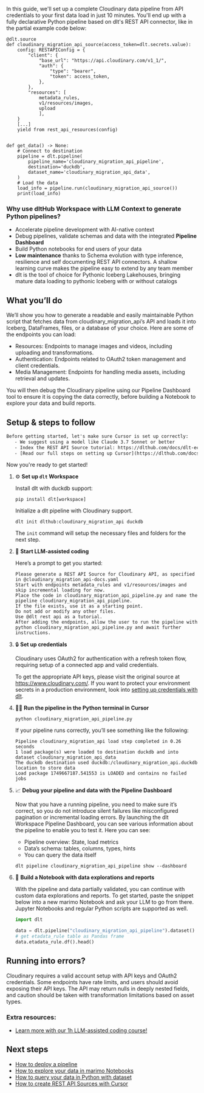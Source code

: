 In this guide, we'll set up a complete Cloudinary data pipeline from API credentials to your first data load in just 10 minutes. You'll end up with a fully declarative Python pipeline based on dlt's REST API connector, like in the partial example code below:

```python-outcome
@dlt.source
def cloudinary_migration_api_source(access_token=dlt.secrets.value):
    config: RESTAPIConfig = {
        "client": {
            "base_url": "https://api.cloudinary.com/v1_1/",
            "auth": {
                "type": "bearer",
                "token": access_token,
            },
        },
        "resources": [
            metadata_rules,
            v1/resources/images,
            upload
            ],
    }
    [...]
    yield from rest_api_resources(config)


def get_data() -> None:
    # Connect to destination
    pipeline = dlt.pipeline(
        pipeline_name='cloudinary_migration_api_pipeline',
        destination='duckdb',
        dataset_name='cloudinary_migration_api_data', 
    )
    # Load the data
    load_info = pipeline.run(cloudinary_migration_api_source())
    print(load_info) 
```

### Why use dltHub Workspace with LLM Context to generate Python pipelines?

- Accelerate pipeline development with AI-native context
- Debug pipelines, validate schemas and data with the integrated **Pipeline Dashboard**
- Build Python notebooks for end users of your data
- **Low maintenance** thanks to Schema evolution with type inference, resilience and self documenting REST API connectors. A shallow learning curve makes the pipeline easy to extend by any team member
- dlt is the tool of choice for Pythonic Iceberg Lakehouses, bringing mature data loading to pythonic Iceberg with or without catalogs

## What you’ll do

We’ll show you how to generate a readable and easily maintainable Python script that fetches data from cloudinary_migration_api’s API and loads it into Iceberg, DataFrames, files, or a database of your choice. Here are some of the endpoints you can load:

- Resources: Endpoints to manage images and videos, including uploading and transformations.
- Authentication: Endpoints related to OAuth2 token management and client credentials.
- Media Management: Endpoints for handling media assets, including retrieval and updates.

You will then debug the Cloudinary pipeline using our Pipeline Dashboard tool to ensure it is copying the data correctly, before building a Notebook to explore your data and build reports.

## Setup & steps to follow

```default
Before getting started, let's make sure Cursor is set up correctly:
   - We suggest using a model like Claude 3.7 Sonnet or better
   - Index the REST API Source tutorial: https://dlthub.com/docs/dlt-ecosystem/verified-sources/rest_api/ and add it to context as **@dlt rest api**
   - [Read our full steps on setting up Cursor](https://dlthub.com/docs/dlt-ecosystem/llm-tooling/cursor-restapi#23-configuring-cursor-with-documentation)
```

Now you're ready to get started!

1. ⚙️ **Set up `dlt` Workspace**
    
    Install dlt with duckdb support:
    ```shell
    pip install dlt[workspace]
    ```

    Initialize a dlt pipeline with Cloudinary support.
    ```shell
    dlt init dlthub:cloudinary_migration_api duckdb
    ```

    The `init` command will setup the necessary files and folders for the next step.
    
2. 🤠 **Start LLM-assisted coding**
    
    Here’s a prompt to get you started:
    
    ```prompt
    Please generate a REST API Source for Cloudinary API, as specified in @cloudinary_migration_api-docs.yaml 
    Start with endpoints metadata_rules and v1/resources/images and skip incremental loading for now. 
    Place the code in cloudinary_migration_api_pipeline.py and name the pipeline cloudinary_migration_api_pipeline. 
    If the file exists, use it as a starting point. 
    Do not add or modify any other files. 
    Use @dlt rest api as a tutorial. 
    After adding the endpoints, allow the user to run the pipeline with python cloudinary_migration_api_pipeline.py and await further instructions.
    ```

    
3. 🔒 **Set up credentials** 
    
    Cloudinary uses OAuth2 for authentication with a refresh token flow, requiring setup of a connected app and valid credentials.
    
    To get the appropriate API keys, please visit the original source at https://www.cloudinary.com/.
    If you want to protect your environment secrets in a production environment, look into [setting up credentials with dlt](https://dlthub.com/docs/walkthroughs/add_credentials).
    
4. 🏃‍♀️ **Run the pipeline in the Python terminal in Cursor**
    
    ```shell
    python cloudinary_migration_api_pipeline.py
    ```
    
    If your pipeline runs correctly, you’ll see something like the following:
    
    ```shell
    Pipeline cloudinary_migration_api load step completed in 0.26 seconds
    1 load package(s) were loaded to destination duckdb and into dataset cloudinary_migration_api_data
    The duckdb destination used duckdb:/cloudinary_migration_api.duckdb location to store data
    Load package 1749667187.541553 is LOADED and contains no failed jobs
    ```
    
5. 📈 **Debug your pipeline and data with the Pipeline Dashboard**

    Now that you have a running pipeline, you need to make sure it’s correct, so you do not introduce silent failures like misconfigured pagination or incremental loading errors. By launching the dlt Workspace Pipeline Dashboard, you can see various information about the pipeline to enable you to test it. Here you can see:
    - Pipeline overview: State, load metrics
    - Data’s schema: tables, columns, types, hints
    - You can query the data itself
    
    ```shell
    dlt pipeline cloudinary_migration_api_pipeline show --dashboard
    ```
    
6. 🐍 **Build a Notebook with data explorations and reports**

    With the pipeline and data partially validated, you can continue with custom data explorations and reports. To get started, paste the snippet below into a new marimo Notebook and ask your LLM to go from there. Jupyter Notebooks and regular Python scripts are supported as well.

    
    ```python
    import dlt

   data = dlt.pipeline("cloudinary_migration_api_pipeline").dataset()
   # get etadata_rule table as Pandas frame
   data.etadata_rule.df().head()
    ```

## Running into errors?

Cloudinary requires a valid account setup with API keys and OAuth2 credentials. Some endpoints have rate limits, and users should avoid exposing their API keys. The API may return nulls in deeply nested fields, and caution should be taken with transformation limitations based on asset types.

### Extra resources:

- [Learn more with our 1h LLM-assisted coding course!](https://www.youtube.com/watch?v=GGid70rnJuM)

## Next steps

- [How to deploy a pipeline](https://dlthub.com/docs/walkthroughs/deploy-a-pipeline)
- [How to explore your data in marimo Notebooks](https://dlthub.com/docs/general-usage/dataset-access/marimo)
- [How to query your data in Python with dataset](https://dlthub.com/docs/general-usage/dataset-access/dataset)
- [How to create REST API Sources with Cursor](https://dlthub.com/docs/dlt-ecosystem/llm-tooling/cursor-restapi)